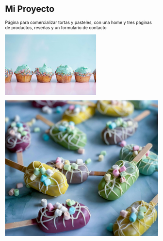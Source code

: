 # Mi Proyecto

Página para comercializar tortas y pasteles, con una home y tres páginas de productos, reseñas y un formulario de contacto


<img src="./img/cupcake_6.jpg" alt="Texto alternativo" width="300"/>

![Texto alternativo](./img/cakepop_4.jpg)